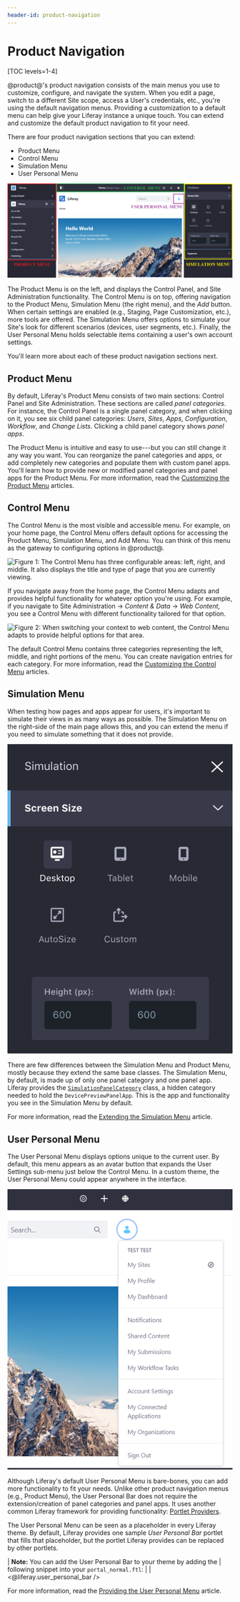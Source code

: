 ```yaml
---
header-id: product-navigation
---
```


# Product Navigation

[TOC levels=1-4]

@product@'s product navigation consists of the main menus you use to customize,
configure, and navigate the system. When you edit a page, switch to a different
Site scope, access a User's credentials, etc., you're using the default
navigation menus. Providing a customization to a default menu can help give your
Liferay instance a unique touch. You can extend and customize the default
product navigation to fit your need.

There are four product navigation sections that you can extend:

- Product Menu
- Control Menu
- Simulation Menu
- User Personal Menu

![Figure 1: The main product navigation menus include the Product Menu, Control Menu, Simulation Menu and User Personal Menu.](../../images/product-navigation-summary.png)

The Product Menu is on the left, and displays the Control Panel, and Site
Administration functionality. The Control Menu is on top, offering navigation to
the Product Menu, Simulation Menu (the right menu), and the *Add* button. When
certain settings are enabled (e.g., Staging, Page Customization, etc.), more
tools are offered. The Simulation Menu offers options to simulate your Site's
look for different scenarios (devices, user segments, etc.). Finally, the User
Personal Menu holds selectable items containing a user's own account settings.

You'll learn more about each of these product navigation sections next.

## Product Menu

By default, Liferay's Product Menu consists of two main sections: Control Panel
and Site Administration. These sections are called *panel categories*. For
instance, the Control Panel is a single panel category, and when clicking on it,
you see six child panel categories: *Users*, *Sites*, *Apps*, *Configuration*,
*Workflow*, and *Change Lists*. Clicking a child panel category shows *panel
apps*.

The Product Menu is intuitive and easy to use---but you can still change it any
way you want. You can reorganize the panel categories and apps, or add
completely new categories and populate them with custom panel apps. You'll
learn how to provide new or modified panel categories and panel apps for the
Product Menu. For more information, read the
[Customizing the Product Menu](/docs/7-2/customization/-/knowledge_base/c/customizing-the-product-menu)
articles.

## Control Menu

The Control Menu is the most visible and accessible menu. For example, on your 
home page, the Control Menu offers default options for accessing the Product
Menu, Simulation Menu, and Add Menu. You can think of this menu as the gateway
to configuring options in @product@.

![Figure 1: The Control Menu has three configurable areas: left, right, and middle. It also displays the title and type of page that you are currently viewing.](../../../images/control-menu-home.png)

If you navigate away from the home page, the Control Menu adapts and provides
helpful functionality for whatever option you're using. For example, if you
navigate to Site Administration &rarr; *Content & Data* &rarr; *Web Content*,
you see a Control Menu with different functionality tailored for that option.

![Figure 2: When switching your context to web content, the Control Menu adapts to provide helpful options for that area.](../../../images/control-menu-web-content.png)

The default Control Menu contains three categories representing the left,
middle, and right portions of the menu. You can create navigation entries for
each category. For more information, read the
[Customizing the Control Menu](/docs/7-2/customization/-/knowledge_base/c/customizing-the-control-menu)
articles.

## Simulation Menu

When testing how pages and apps appear for users, it's important to simulate
their views in as many ways as possible. The Simulation Menu on the right-side
of the main page allows this, and you can extend the menu if you need to
simulate something that it does not provide.

![Figure 1: The Simulation Menu offers a device preview application.](../../images/simulation-menu-preview.png)

There are few differences between the Simulation Menu and Product Menu, mostly
because they extend the same base classes. The Simulation Menu, by default, is
made up of only one panel category and one panel app. Liferay provides the
[`SimulationPanelCategory`](https://github.com/liferay/liferay-portal/blob/7.2.0-ga1/modules/apps/product-navigation/product-navigation-simulation-web/src/main/java/com/liferay/product/navigation/simulation/web/internal/application/list/SimulationPanelCategory.java)
class, a hidden category needed to hold the `DevicePreviewPanelApp`. This is the
app and functionality you see in the Simulation Menu by default.

For more information, read the
[Extending the Simulation Menu](/docs/7-2/customization/-/knowledge_base/c/extending-the-simulation-menu)
article.

## User Personal Menu

The User Personal Menu displays options unique to the current user. By default,
this menu appears as an avatar button that expands the User Settings sub-menu
just below the Control Menu. In a custom theme, the User Personal Menu could
appear anywhere in the interface.

![Figure 1: By default, the User Personal Menu contains the signed-in user's avatar, which opens the user's settings when selected.](../../images/user-personal-menu.png)

Although Liferay's default User Personal Menu is bare-bones, you can
add more functionality to fit your needs. Unlike other product navigation menus
(e.g., Product Menu), the User Personal Bar does not require the
extension/creation of panel categories and panel apps. It uses another common
Liferay framework for providing functionality:
[Portlet Providers](/docs/7-2/frameworks/-/knowledge_base/f/embedding-portlets-in-themes).

The User Personal Menu can be seen as a placeholder in every Liferay theme. By
default, Liferay provides one sample *User Personal Bar* portlet that fills that
placeholder, but the portlet Liferay provides can be replaced by other portlets.

| **Note:** You can add the User Personal Bar to your theme by adding the
| following snippet into your `portal_normal.ftl`:
| 
|     <@liferay.user_personal_bar />

For more information, read the
[Providing the User Personal Menu](/docs/7-2/customization/-/knowledge_base/c/providing-the-user-personal-menu)
article.
